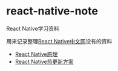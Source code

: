 # react-native-note
React Native学习资料
  
用来记录整理[React Native中文网](https://reactnative.cn/)没有的资料

- [React Native原理](./core/README.md)
- [React Native热更新方案](./hot-patch/README.md)